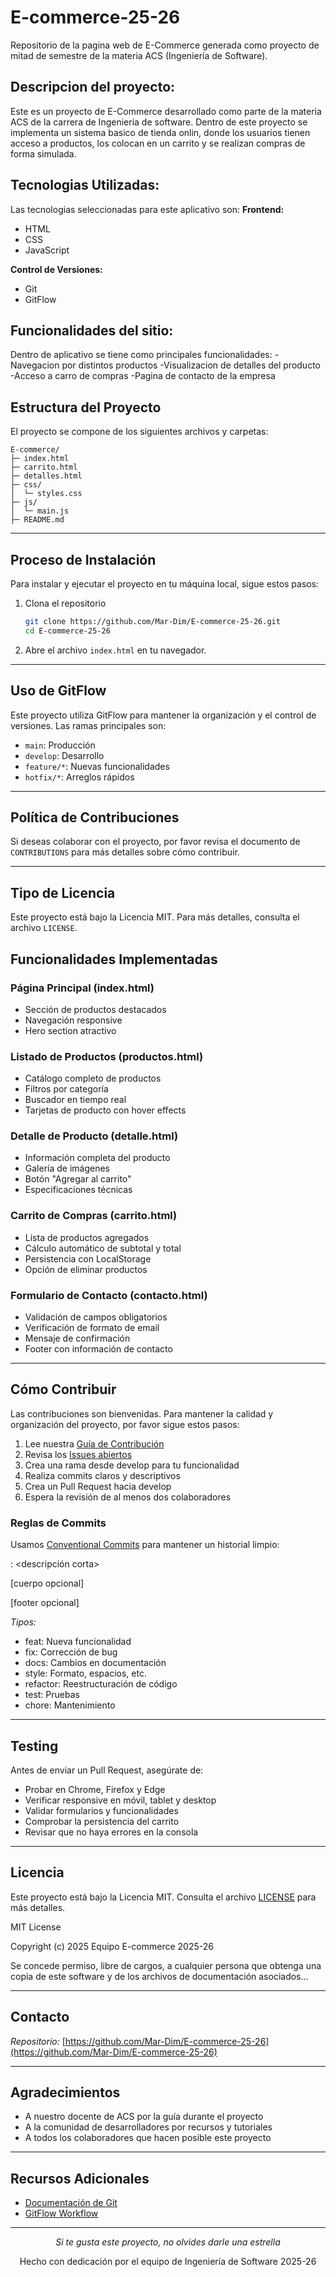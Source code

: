 # E-commerce-25-26
Repositorio de la pagina web de E-Commerce generada como proyecto de mitad de semestre de la materia ACS (Ingeniería de Software).

## Descripcion del proyecto:
Este es un proyecto de E-Commerce desarrollado como parte de la materia ACS de la carrera de Ingenieria de software.
Dentro de este proyecto se implementa un sistema basico de tienda onlin, donde los usuarios tienen acceso a productos, los colocan en un carrito y se realizan compras de forma simulada.

## Tecnologias Utilizadas:
Las tecnologias seleccionadas para este aplicativo son:
**Frontend:**
- HTML
- CSS
- JavaScript

**Control de Versiones:**
- Git
- GitFlow

## Funcionalidades del sitio:
Dentro de aplicativo se tiene como principales funcionalidades:
-Navegacion por distintos productos
-Visualizacion de detalles del producto
-Acceso a carro de compras
-Pagina de contacto de la empresa

## Estructura del Proyecto

El proyecto se compone de los siguientes archivos y carpetas:

```
E-commerce/
├─ index.html
├─ carrito.html
├─ detalles.html
├─ css/
│  └─ styles.css
├─ js/
│  └─ main.js
├─ README.md
```

---

## Proceso de Instalación

Para instalar y ejecutar el proyecto en tu máquina local, sigue estos pasos:

1. Clona el repositorio
   ```bash
   git clone https://github.com/Mar-Dim/E-commerce-25-26.git
   cd E-commerce-25-26
   ```
2. Abre el archivo `index.html` en tu navegador.

---

## Uso de GitFlow

Este proyecto utiliza GitFlow para mantener la organización y el control de versiones. Las ramas principales son:

- `main`: Producción
- `develop`: Desarrollo
- `feature/*`: Nuevas funcionalidades
- `hotfix/*`: Arreglos rápidos

---

## Política de Contribuciones

Si deseas colaborar con el proyecto, por favor revisa el documento de `CONTRIBUTIONS` para más detalles sobre cómo contribuir.

---

## Tipo de Licencia

Este proyecto está bajo la Licencia MIT. Para más detalles, consulta el archivo `LICENSE`.

## Funcionalidades Implementadas

### Página Principal (index.html)
- Sección de productos destacados
- Navegación responsive
- Hero section atractivo

### Listado de Productos (productos.html)
- Catálogo completo de productos
- Filtros por categoría
- Buscador en tiempo real
- Tarjetas de producto con hover effects

### Detalle de Producto (detalle.html)
- Información completa del producto
- Galería de imágenes
- Botón "Agregar al carrito"
- Especificaciones técnicas

### Carrito de Compras (carrito.html)
- Lista de productos agregados
- Cálculo automático de subtotal y total
- Persistencia con LocalStorage
- Opción de eliminar productos

### Formulario de Contacto (contacto.html)
- Validación de campos obligatorios
- Verificación de formato de email
- Mensaje de confirmación
- Footer con información de contacto

---

## Cómo Contribuir

Las contribuciones son bienvenidas. Para mantener la calidad y organización del proyecto, por favor sigue estos pasos:

1. Lee nuestra [Guía de Contribución](CONTRIBUTING.md)
2. Revisa los [Issues abiertos](https://github.com/Mar-Dim/E-commerce-25-26/issues)
3. Crea una rama desde develop para tu funcionalidad
4. Realiza commits claros y descriptivos
5. Crea un Pull Request hacia develop
6. Espera la revisión de al menos dos colaboradores

### Reglas de Commits

Usamos [Conventional Commits](https://www.conventionalcommits.org/) para mantener un historial limpio:


<tipo>: <descripción corta>

[cuerpo opcional]

[footer opcional]


*Tipos:*
- feat: Nueva funcionalidad
- fix: Corrección de bug
- docs: Cambios en documentación
- style: Formato, espacios, etc.
- refactor: Reestructuración de código
- test: Pruebas
- chore: Mantenimiento

---

## Testing

Antes de enviar un Pull Request, asegúrate de:

- Probar en Chrome, Firefox y Edge
- Verificar responsive en móvil, tablet y desktop
- Validar formularios y funcionalidades
- Comprobar la persistencia del carrito
- Revisar que no haya errores en la consola

---

## Licencia

Este proyecto está bajo la Licencia MIT. Consulta el archivo [LICENSE](LICENSE) para más detalles.


MIT License

Copyright (c) 2025 Equipo E-commerce 2025-26

Se concede permiso, libre de cargos, a cualquier persona que obtenga una copia
de este software y de los archivos de documentación asociados...


---

## Contacto

*Repositorio:* [https://github.com/Mar-Dim/E-commerce-25-26](https://github.com/Mar-Dim/E-commerce-25-26)

---

## Agradecimientos

- A nuestro docente de ACS por la guía durante el proyecto
- A la comunidad de desarrolladores por recursos y tutoriales
- A todos los colaboradores que hacen posible este proyecto

---

## Recursos Adicionales

- [Documentación de Git](https://git-scm.com/doc)
- [GitFlow Workflow](https://www.atlassian.com/git/tutorials/comparing-workflows/gitflow-workflow)

---

<div align="center">

*Si te gusta este proyecto, no olvides darle una estrella*

Hecho con dedicación por el equipo de Ingeniería de Software 2025-26

</div>
